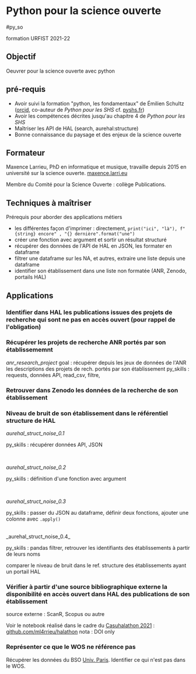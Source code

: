 # Python pour la science ouverte
#py_so

formation URFIST 2021-22 

## Objectif 

Oeuvrer pour la science ouverte avec python

## pré-requis

- Avoir suivi la formation "python, les fondamentaux" de Émilien Schultz ([orcid](http://orcid.org/0000-0002-6215-3606), co-auteur de _Python pour les SHS_ cf. [pyshs.fr](http://pyshs.fr/))
- Avoir les compétences décrites jusqu'au chapitre 4 de  _Python pour les SHS_
- Maîtriser les API de HAL (search, aurehal:structure)
- Bonne connaissance du paysage et des enjeux de la science ouverte


## Formateur

Maxence Larrieu, PhD en informatique et musique, travaille depuis 2015 en université sur la science ouverte. [maxence.larri.eu](https://maxence.larri.eu)

Membre du Comité pour la Science Ouverte : collège Publications.


## Techniques à maîtriser

Prérequis pour aborder des applications métiers

* les différentes façon d'imprimer : directement, `print("ici", "là"), f"{string} encore" , "{} dernière".format("une")`
* créer une fonction avec argument et sortir un résultat structuré
* récupérer des données de l'API de HAL en JSON, les formater en dataframe
* filtrer une dataframe sur les NA, et autres, extraire une liste depuis une dataframe
* identifier son établissement dans une liste non formatée (ANR, Zenodo, portails HAL)
 

## Applications


### Identifier dans HAL les publications issues des projets de recherche qui sont ne pas en accès ouvert (pour rappel de l'obligation)


### Récupérer les projets de recherche ANR portés par son établissememnt

_anr_research_project_
goal : récupérer depuis les jeux de données de l'ANR les descriptions des projets de rech. portés par son établissement
py_skills : requests, données API, read_csv, filtre, 


### Retrouver dans Zenodo les données de la recherche de son établissement



### Niveau de bruit de son établissement dans le référentiel structure de HAL

_aurehal_struct_noise_0.1_

py_skills : récupérer données API, JSON

<br />

_aurehal_struct_noise_0.2_

py_skills : définition d'une fonction avec argument

<br />

_aurehal_struct_noise_0.3_

py_skills : passer du JSON au dataframe, définir deux fonctions, ajouter une colonne avec `.apply()`

<br />
_aurehal_struct_noise_0.4_

py_skills : pandas filtrer, retrouver les identifiants des établissements à partir de leurs noms

comparer le niveau de bruit dans le ref. structure des établissements ayant un portail HAL


### Vérifier à partir d'une source bibliographique externe la disponibilité en accès ouvert dans HAL des publications de son établissement

source externe : ScanR, Scopus ou autre 

Voir le notebook réalisé dans le cadre du [Casuhalathon 2021](https://casuhal2021.sciencesconf.org/resource/page/id/8) :  [github.com/ml4rrieu/halathon](https://github.com/ml4rrieu/halathon)
nota : DOI only

### Représenter ce que le WOS ne référence pas

Récupérer les données du BSO [Univ. Paris](https://github.com/ml4rrieu/bso_univ_paris). Identifier ce qui n'est pas dans le WOS. 
